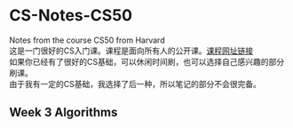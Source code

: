 # CS-Notes-CS50
Notes from the course CS50 from Harvard  
这是一门很好的CS入门课。课程是面向所有人的公开课。[课程网址链接](https://cs50.harvard.edu/x/2022)  
如果你已经有了很好的CS基础，可以休闲时间刷，也可以选择自己感兴趣的部分刷课。  
由于我有一定的CS基础，我选择了后一种，所以笔记的部分不会很完备。 

## Week 3 Algorithms
